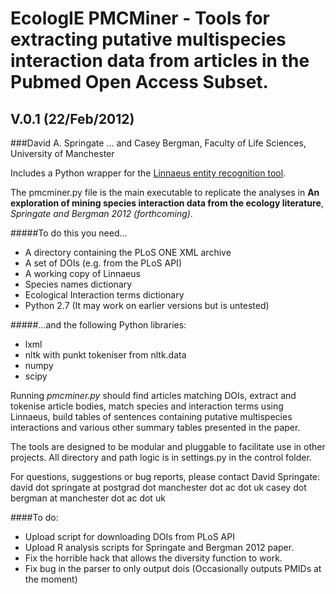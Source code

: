 ﻿EcologIE PMCMiner  - Tools for extracting putative multispecies interaction data from articles in the Pubmed Open Access Subset.
================================================================================================================================
V.0.1 (22/Feb/2012)
------------------

###David A. Springate ... and Casey Bergman, Faculty of Life Sciences, University of Manchester

Includes a Python wrapper for the [Linnaeus entity recognition tool](http://linnaeus.sourceforge.net/).

The pmcminer.py file is the main executable to replicate the analyses in **An exploration of mining species interaction data from the ecology literature**, _Springate and Bergman 2012 (forthcoming)_.

#####To do this you need...
- A directory containing the PLoS ONE XML archive
- A set of DOIs (e.g. from the PLoS API)
- A working copy of Linnaeus
- Species names dictionary
- Ecological Interaction terms dictionary 
- Python 2.7 (It may work on earlier versions but is untested)

#####...and the following Python libraries:
- lxml
- nltk with punkt tokeniser from nltk.data
- numpy
- scipy
 
 Running *pmcminer.py*  should find articles matching DOIs,  extract and tokenise article bodies,  match species and interaction terms using Linnaeus, build tables of sentences containing putative multispecies interactions and various other summary tables presented in the paper.

The tools are designed to be modular and pluggable to facilitate use in other projects. 
All directory and path logic is in settings.py in the control folder.


For questions, suggestions or bug reports, please contact David Springate:
david dot springate at postgrad dot manchester dot ac dot uk
casey dot bergman at manchester dot ac dot uk

####To do:
* Upload script for downloading DOIs from PLoS API
* Upload R analysis scripts for Springate and Bergman 2012 paper.
* Fix the horrible hack that allows the diversity function to work.
* Fix bug in the parser to only output dois (Occasionally outputs PMIDs at the moment)
